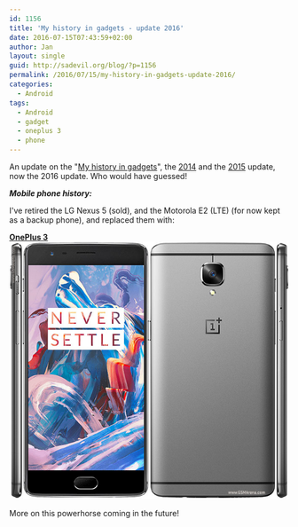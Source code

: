 ```yaml
---
id: 1156
title: 'My history in gadgets - update 2016'
date: 2016-07-15T07:43:59+02:00
author: Jan
layout: single
guid: http://sadevil.org/blog/?p=1156
permalink: /2016/07/15/my-history-in-gadgets-update-2016/
categories:
  - Android
tags:
  - Android
  - gadget
  - oneplus 3
  - phone
---
```

An update on the "[My history in gadgets](https://kcore.org/2012/01/04/my-history-in-gadgets/)", the [2014](https://kcore.org/2014/05/12/my-history-in-gadgets-update-2014/) and the [2015](https://kcore.org/2015/06/02/my-history-in-gadgets-update-2015/) update, now the 2016 update. Who would have guessed!

_**Mobile phone history:**_

I've retired the LG Nexus 5 (sold), and the Motorola E2 (LTE) (for now kept as a backup phone), and replaced them with:

**[OnePlus 3](http://www.gsmarena.com/oneplus_3-7995.php) ![OnePlus 3](/assets/images/2016/06/oneplus-3-3.jpg "OnePlus 3")</a>**

More on this powerhorse coming in the future!
